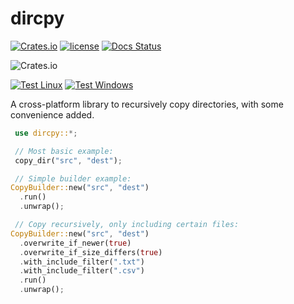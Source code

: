 # dircpy
[![Crates.io](https://img.shields.io/crates/v/dircpy.svg)](https://crates.io/crates/dircpy)
[![license](https://img.shields.io/badge/license-MIT-blue.svg)](https://github.com/woelper/dircpy/blob/master/LICENSE)
[![Docs Status](https://docs.rs/dircpy/badge.svg)](https://docs.rs/dircpy)

![Crates.io](https://img.shields.io/crates/d/dircpy?label=crates.io%20downloads)

[![Test Linux](https://github.com/woelper/dircpy/actions/workflows/test_linux.yml/badge.svg)](https://github.com/woelper/dircpy/actions/workflows/test_linux.yml)
[![Test Windows](https://github.com/woelper/dircpy/actions/workflows/test_windows.yml/badge.svg)](https://github.com/woelper/dircpy/actions/workflows/test_windows.yml)

A cross-platform library to recursively copy directories, with some convenience added.


```rust
 use dircpy::*;

 // Most basic example:
 copy_dir("src", "dest");

 // Simple builder example:
CopyBuilder::new("src", "dest")
  .run()
  .unwrap();

 // Copy recursively, only including certain files:
CopyBuilder::new("src", "dest")
  .overwrite_if_newer(true)
  .overwrite_if_size_differs(true)
  .with_include_filter(".txt")
  .with_include_filter(".csv")
  .run()
  .unwrap();
  
```
